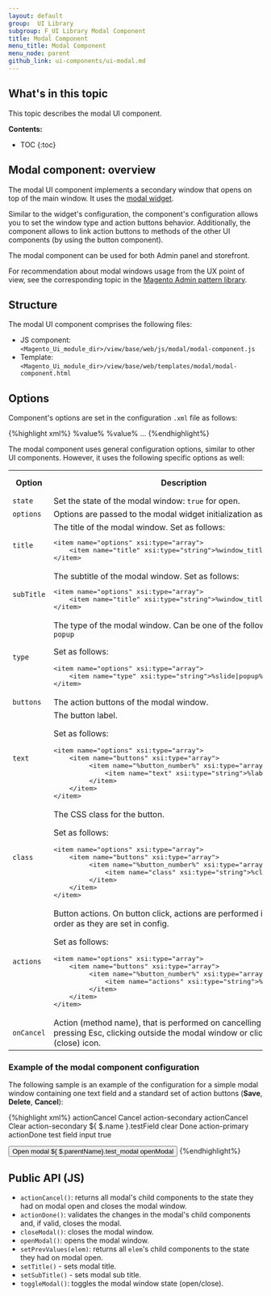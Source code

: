 ```yaml
---
layout: default
group:  UI Library
subgroup: F_UI Library Modal Component
title: Modal Component
menu_title: Modal Component
menu_node: parent
github_link: ui-components/ui-modal.md
---
```

<h2>What's in this topic</h2>

This topic describes the modal UI component.

**Contents:**

* TOC
{:toc}

## Modal component: overview

The modal UI component implements a secondary window that opens on top of the main window. It uses the [modal widget]([{site.gdeurl}}javascript-dev-guide/widgets/widget_modal.html).

Similar to the widget's configuration, the component's configuration allows you to set the window type and action buttons behavior. Additionally, the component allows to link action buttons to methods of the other UI components (by using the button component).

The modal component can be used for both Admin panel and storefront.

For recommendation about modal windows usage from the UX point of view, see the corresponding topic in the [Magento Admin pattern library](http://devdocs.magento.com/guides/v2.0/pattern-library/bk-pattern.html).

## Structure

The modal UI component comprises the following files:

- JS component: `<Magento_Ui_module_dir>/view/base/web/js/modal/modal-component.js`
- Template: `<Magento_Ui_module_dir>/view/base/web/templates/modal/modal-component.html`

## Options

Component's options are set in the configuration `.xml` file as follows:

{%highlight xml%}
 <modal name="test_modal">
    <argument name="data" xsi:type="array">
        <item name="config" xsi:type="array">
            <!-- Configurable options are specified here -->
            <item name="%option1%" xsi:type="%type%">%value%</item>
            <item name="%option2%" xsi:type="%type%">%value%</item>
            ...
        </item>
    </argument>
</modal>
{%endhighlight%}

The modal component uses general configuration options, similar to other UI components. However, it uses the following specific options as well:

<table>
  <tr>
    <th width="10%">Option</th>
    <th width="50%">Description</th>
    <th width="10%">Type</th>
    <th width="10%">Optional/Mandatory</th>
    <th width="10%">Default value</th>
  </tr>
  <tr>
    <td><code>state</code></td>
    <td>Set the state of the modal window: <code>true</code> for open. 
</td>
    <td>Boolean</td>
    <td>Optional</td>
    <td><code>false</code></td>
  </tr>
  <tr>
    <td><code>options</code></td>
    <td>Options are passed to the modal widget initialization as is.</td>
    <td>Object</td>
    <td>Optional</td>
    <td><code>{}</code></td>
  </tr>
  <tr>
    <td><code>title</code></td>
    <td>The title of the modal window. Set as follows: 
<pre>
&lt;item name=&quot;options&quot; xsi:type=&quot;array&quot;&gt;
    &lt;item name=&quot;title&quot; xsi:type=&quot;string&quot;&gt;%window_title%&lt;/item&gt;
&lt;/item&gt;
</pre>

</td>
    <td>String</td>
    <td>Optional</td>
    <td><code>''</code></td>
  </tr>
  <tr>
    <td><code>subTitle</code></td>
    <td>The subtitle of the modal window. Set as follows: 
<pre>
&lt;item name=&quot;options&quot; xsi:type=&quot;array&quot;&gt;
    &lt;item name=&quot;title&quot; xsi:type=&quot;string&quot;&gt;%window_title%&lt;/item&gt;
&lt;/item&gt;
</pre>

</td>
    <td>String</td>
    <td>Optional</td>
    <td><code>''</code></td>
  </tr>
<tr>
    <td><code>type</code></td>
    <td>The type of the modal window. Can be one of the following:
<code>slide</code> or <code>popup</code>

Set as follows: 
<pre>
&lt;item name=&quot;options&quot; xsi:type=&quot;array&quot;&gt;
    &lt;item name=&quot;type&quot; xsi:type=&quot;string&quot;&gt;%slide|popup%&lt;/item&gt;
&lt;/item&gt;
</pre>
</td>
    <td>String</td>
    <td>Optional</td>
    <td><code>slide</code></td>
  </tr>
  <tr>
    <td><code>buttons</code></td>
    <td>The action buttons of the modal window.
</td>
    <td>Array</td>
    <td>Optional</td>
    <td><code>[]</code></td>
  </tr>
  <tr>
    <td><code>text</code></td>
    <td>The button label. 

Set as follows:
<pre>
&lt;item name=&quot;options&quot; xsi:type=&quot;array&quot;&gt;
    &lt;item name=&quot;buttons&quot; xsi:type=&quot;array&quot;&gt;
         &lt;item name=&quot;%button_number%&quot; xsi:type=&quot;array&quot;&gt;
             &lt;item name=&quot;text&quot; xsi:type=&quot;string&quot;&gt;%label%&lt;/item&gt;
         &lt;/item&gt;
    &lt;/item&gt;
&lt;/item&gt;
</pre>

</td>
    <td>String</td>
    <td>Optional</td>
    <td>Undefined</td>
  </tr>
  <tr>
    <td><code>class</code></td>
    <td>The CSS class for the button. 

Set as follows:
<pre>
&lt;item name=&quot;options&quot; xsi:type=&quot;array&quot;&gt;
    &lt;item name=&quot;buttons&quot; xsi:type=&quot;array&quot;&gt;
         &lt;item name=&quot;%button_number%&quot; xsi:type=&quot;array&quot;&gt;
             &lt;item name=&quot;class&quot; xsi:type=&quot;string&quot;&gt;%class%&lt;/item&gt
         &lt;/item&gt;
    &lt;/item&gt;
&lt;/item&gt;
</pre>

</td>
    <td>String</td>
    <td>Optional</td>
    <td>Undefined</td>
  </tr>

  <tr>
    <td><code>actions</code></td>
    <td>Button actions. On button click, actions are performed in the same order as they are set in config.

Set as follows:
<pre>
&lt;item name=&quot;options&quot; xsi:type=&quot;array&quot;&gt;
    &lt;item name=&quot;buttons&quot; xsi:type=&quot;array&quot;&gt;
         &lt;item name=&quot;%button_number%&quot; xsi:type=&quot;array&quot;&gt;
             &lt;item name=&quot;actions&quot; xsi:type=&quot;string&quot;&gt;%label%&lt;/item&gt;
         &lt;/item&gt;
    &lt;/item&gt;
&lt;/item&gt;
</pre>

</td>
    <td>Object</td>
    <td>Optional</td>
    <td>Undefined</td>
  </tr>
  <tr>
    <td><code>onCancel</code></td>
    <td>Action (method name), that is performed on cancelling interactions: pressing Esc, clicking outside the modal window or clicking the 'X' (close) icon.
</td>
    <td>String</td>
    <td>Optional</td>
    <td><code>closeModal</code></td>
  </tr>

</table>

### Example of the modal component configuration

The following sample is an example of the configuration for a simple modal window containing one text field and a standard set of action buttons (**Save**, **Delete**, **Cancel**): 

{%highlight xml%}
<modal name="test_modal">
    <argument name="data" xsi:type="array">
        <item name="config" xsi:type="array">
            <item name="onCancel" xsi:type="string">actionCancel</item>
            <item name="options" xsi:type="array">
                <item name="buttons" xsi:type="array">
                    <item name="0" xsi:type="array">
                        <item name="text" xsi:type="string">Cancel</item>
                        <item name="class" xsi:type="string">action-secondary</item>
                        <item name="actions" xsi:type="array">
                            <item name="0" xsi:type="string">actionCancel</item>
                        </item>
                    </item>
                    <item name="1" xsi:type="array">
                        <item name="text" xsi:type="string">Clear</item>
                        <item name="class" xsi:type="string">action-secondary</item>
                        <item name="actions" xsi:type="array">
                            <item name="0" xsi:type="array">
                                <item name="targetName" xsi:type="string">${ $.name }.testField</item>
                                <item name="actionName" xsi:type="string">clear</item>
                            </item>
                        </item>
                    </item>
                    <item name="2" xsi:type="array">
                        <item name="text" xsi:type="string">Done</item>
                        <item name="class" xsi:type="string">action-primary</item>
                        <item name="actions" xsi:type="array">
                            <item name="0" xsi:type="string">actionDone</item>
                        </item>
                    </item>
                </item>
            </item>
        </item>
    </argument>
    <field name="testField">
        <argument name="data" xsi:type="array">
            <item name="config" xsi:type="array">
                <item name="label" xsi:type="string">test field</item>
                <item name="formElement" xsi:type="string">input</item>
                <item name="visible" xsi:type="boolean">true</item>
            </item>
        </argument>
    </field>
</modal>

<button name="modal_button">
    <argument name="data" xsi:type="array">
        <item name="config" xsi:type="array">
            <item name="title" xsi:type="string">Open modal</item>
            <item name="actions" xsi:type="array">
                <item name="0" xsi:type="array">
                    <item name="targetName" xsi:type="string">${ $.parentName}.test_modal</item>
                    <item name="actionName" xsi:type="string">openModal</item>
                </item>
            </item>
        </item>
    </argument>
</button>
{%endhighlight%}


## Public API (JS)

- `actionCancel()`: returns all modal's child components to the state they had on modal open and closes the modal window. 
- `actionDone()`: validates the changes in the modal's child components and, if valid, closes the modal.
- `closeModal()`: closes the modal window.
- `openModal()`: opens the modal window.
- `setPrevValues(elem)`: returns all `elem`'s child components to the state they had on modal open.
- `setTitle()` - sets modal title.
- `setSubTitle()` - sets modal sub title.
- `toggleModal()`: toggles the modal window state (open/close).